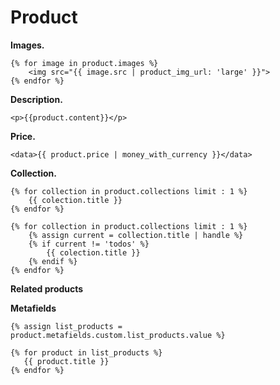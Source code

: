 # Product

**Images.**
```
{% for image in product.images %}
    <img src="{{ image.src | product_img_url: 'large' }}">
{% endfor %}
```

**Description.**
```
<p>{{product.content}}</p>
```

**Price.**
```
<data>{{ product.price | money_with_currency }}</data>
```

**Collection.**
```
{% for collection in product.collections limit : 1 %}
    {{ colection.title }}
{% endfor %}

{% for collection in product.collections limit : 1 %}
    {% assign current = collection.title | handle %}
    {% if current != 'todos' %}
        {{ colection.title }}
    {% endif %}
{% endfor %}
```

**Related products**

**Metafields**
```
{% assign list_products = product.metafields.custom.list_products.value %}

{% for product in list_products %}
   {{ product.title }} 
{% endfor %}
```
